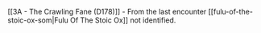 [[3A - The Crawling Fane (D178)]] - From the last encounter [[fulu-of-the-stoic-ox-som|Fulu Of The Stoic Ox]] not identified.